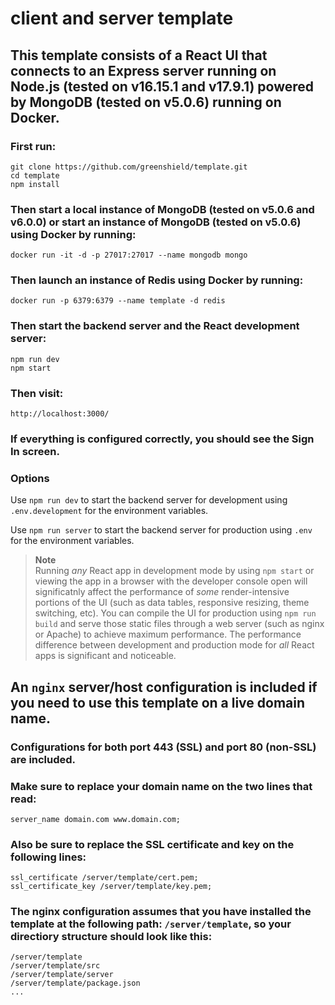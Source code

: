 # client and server template

## This template consists of a React UI that connects to an Express server running on Node.js (tested on v16.15.1 and v17.9.1) powered by MongoDB (tested on v5.0.6) running on Docker.

### First run:

```
git clone https://github.com/greenshield/template.git
cd template
npm install
```

### Then start a local instance of MongoDB (tested on v5.0.6 and v6.0.0) or start an instance of MongoDB (tested on v5.0.6) using Docker by running:

`docker run -it -d -p 27017:27017 --name mongodb mongo`

### Then launch an instance of Redis using Docker by running:

`docker run -p 6379:6379 --name template -d redis`

### Then start the backend server and the React development server:

```
npm run dev
npm start
```

### Then visit:

`http://localhost:3000/`

### If everything is configured correctly, you should see the Sign In screen.

### **Options**<br />

Use `npm run dev` to start the backend server for development using `.env.development` for the environment variables.

Use `npm run server` to start the backend server for production using `.env` for the environment variables.

> **Note**<br />Running _any_ React app in development mode by using `npm start` or viewing the app in a browser with the developer console open will significatnly affect the performance of _some_ render-intensive portions of the UI (such as data tables, responsive resizing, theme switching, etc). You can compile the UI for production using `npm run build` and serve those static files through a web server (such as nginx or Apache) to achieve maximum performance. The performance difference between development and production mode for _all_ React apps is significant and noticeable.

## An `nginx` server/host configuration is included if you need to use this template on a live domain name.

### Configurations for both port 443 (SSL) and port 80 (non-SSL) are included.

### Make sure to replace your domain name on the two lines that read:

```
server_name domain.com www.domain.com;
```

### Also be sure to replace the SSL certificate and key on the following lines:

```
ssl_certificate /server/template/cert.pem;
ssl_certificate_key /server/template/key.pem;
```

### The nginx configuration assumes that you have installed the template at the following path: `/server/template`, so your directiory structure should look like this:

```
/server/template
/server/template/src
/server/template/server
/server/template/package.json
...
```
